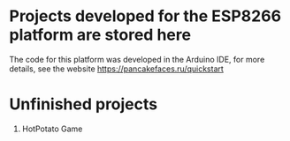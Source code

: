 # Projects developed for the ESP8266 platform are stored here
The code for this platform was developed in the Arduino IDE, for more details, see the website https://pancakefaces.ru/quickstart

# Unfinished projects

1. HotPotato Game
